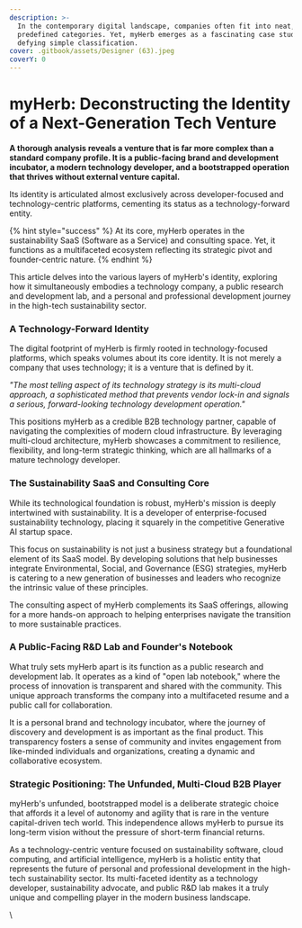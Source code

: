 ```yaml
---
description: >-
  In the contemporary digital landscape, companies often fit into neat,
  predefined categories. Yet, myHerb emerges as a fascinating case study,
  defying simple classification.
cover: .gitbook/assets/Designer (63).jpeg
coverY: 0
---
```


# myHerb: Deconstructing the Identity of a Next-Generation Tech Venture

**A thorough analysis reveals a venture that is far more complex than a standard company profile. It is a public-facing brand and development incubator, a modern technology developer, and a bootstrapped operation that thrives without external venture capital.**

Its identity is articulated almost exclusively across developer-focused and technology-centric platforms, cementing its status as a technology-forward entity.&#x20;

{% hint style="success" %}
At its core, myHerb operates in the sustainability SaaS (Software as a Service) and consulting space. Yet, it functions as a multifaceted ecosystem reflecting its strategic pivot and founder-centric nature.&#x20;
{% endhint %}

This article delves into the various layers of myHerb's identity, exploring how it simultaneously embodies a technology company, a public research and development lab, and a personal and professional development journey in the high-tech sustainability sector.

### A Technology-Forward Identity

The digital footprint of myHerb is firmly rooted in technology-focused platforms, which speaks volumes about its core identity. It is not merely a company that uses technology; it is a venture that is defined by it.

_"The most telling aspect of its technology strategy is its multi-cloud approach, a sophisticated method that prevents vendor lock-in and signals a serious, forward-looking technology development operation."_

This positions myHerb as a credible B2B technology partner, capable of navigating the complexities of modern cloud infrastructure. By leveraging multi-cloud architecture, myHerb showcases a commitment to resilience, flexibility, and long-term strategic thinking, which are all hallmarks of a mature technology developer.

### The Sustainability SaaS and Consulting Core

While its technological foundation is robust, myHerb's mission is deeply intertwined with sustainability. It is a developer of enterprise-focused sustainability technology, placing it squarely in the competitive Generative AI startup space.&#x20;

This focus on sustainability is not just a business strategy but a foundational element of its SaaS model. By developing solutions that help businesses integrate Environmental, Social, and Governance (ESG) strategies, myHerb is catering to a new generation of businesses and leaders who recognize the intrinsic value of these principles.&#x20;

The consulting aspect of myHerb complements its SaaS offerings, allowing for a more hands-on approach to helping enterprises navigate the transition to more sustainable practices.

### A Public-Facing R\&D Lab and Founder's Notebook

What truly sets myHerb apart is its function as a public research and development lab. It operates as a kind of "open lab notebook," where the process of innovation is transparent and shared with the community. This unique approach transforms the company into a multifaceted resume and a public call for collaboration.&#x20;

It is a personal brand and technology incubator, where the journey of discovery and development is as important as the final product. This transparency fosters a sense of community and invites engagement from like-minded individuals and organizations, creating a dynamic and collaborative ecosystem.

### Strategic Positioning: The Unfunded, Multi-Cloud B2B Player

myHerb's unfunded, bootstrapped model is a deliberate strategic choice that affords it a level of autonomy and agility that is rare in the venture capital-driven tech world. This independence allows myHerb to pursue its long-term vision without the pressure of short-term financial returns.&#x20;

As a technology-centric venture focused on sustainability software, cloud computing, and artificial intelligence, myHerb is a holistic entity that represents the future of personal and professional development in the high-tech sustainability sector. Its multi-faceted identity as a technology developer, sustainability advocate, and public R\&D lab makes it a truly unique and compelling player in the modern business landscape.

\
